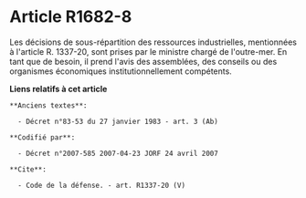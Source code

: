 # Article R1682-8

Les décisions de sous-répartition des ressources industrielles, mentionnées à l'article R. 1337-20, sont prises par le
ministre chargé de l'outre-mer. En tant que de besoin, il prend l'avis des assemblées, des conseils ou des organismes
économiques institutionnellement compétents.

**Liens relatifs à cet article**

	**Anciens textes**:

	  - Décret n°83-53 du 27 janvier 1983 - art. 3 (Ab)

	**Codifié par**:

	  - Décret n°2007-585 2007-04-23 JORF 24 avril 2007

	**Cite**:

	  - Code de la défense. - art. R1337-20 (V)
